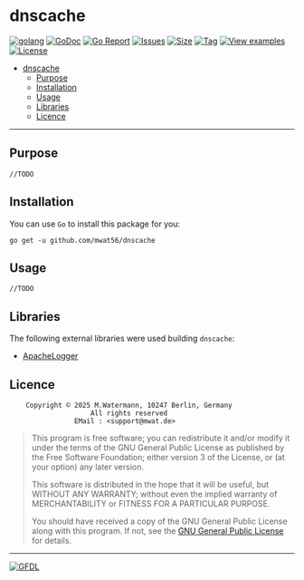 # dnscache

[![golang](https://img.shields.io/badge/Language-Go-green.svg)](https://golang.org/)
[![GoDoc](https://godoc.org/github.com/mwat56/dnscache?status.svg)](https://godoc.org/github.com/mwat56/dnscache)
[![Go Report](https://goreportcard.com/badge/github.com/mwat56/dnscache)](https://goreportcard.com/report/github.com/mwat56/dnscache)
[![Issues](https://img.shields.io/github/issues/mwat56/dnscache.svg)](https://github.com/mwat56/dnscache/issues?q=is%3Aopen+is%3Aissue)
[![Size](https://img.shields.io/github/repo-size/mwat56/dnscache.svg)](https://github.com/mwat56/dnscache/)
[![Tag](https://img.shields.io/github/tag/mwat56/dnscache.svg)](https://github.com/mwat56/dnscache/tags)
[![View examples](https://img.shields.io/badge/learn%20by-examples-0077b3.svg)](https://github.com/mwat56/dnscache/blob/main/_demo/demo.go)
[![License](https://img.shields.io/github/mwat56/dnscache.svg)](https://github.com/mwat56/dnscache/blob/main/LICENSE)

- [dnscache](#xxx)
	- [Purpose](#purpose)
	- [Installation](#installation)
	- [Usage](#usage)
	- [Libraries](#libraries)
	- [Licence](#licence)

----

## Purpose

    //TODO

## Installation

You can use `Go` to install this package for you:

    go get -u github.com/mwat56/dnscache

## Usage

    //TODO

## Libraries

The following external libraries were used building `dnscache`:

* [ApacheLogger](https://github.com/mwat56/apachelogger)

## Licence

        Copyright © 2025 M.Watermann, 10247 Berlin, Germany
                        All rights reserved
                    EMail : <support@mwat.de>

> This program is free software; you can redistribute it and/or modify it under the terms of the GNU General Public License as published by the Free Software Foundation; either version 3 of the License, or (at your option) any later version.
>
> This software is distributed in the hope that it will be useful, but WITHOUT ANY WARRANTY; without even the implied warranty of MERCHANTABILITY or FITNESS FOR A PARTICULAR PURPOSE.
>
> You should have received a copy of the GNU General Public License along with this program. If not, see the [GNU General Public License](http://www.gnu.org/licenses/gpl.html) for details.

----
[![GFDL](https://www.gnu.org/graphics/gfdl-logo-tiny.png)](http://www.gnu.org/copyleft/fdl.html)
